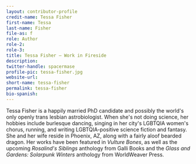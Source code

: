 ```yaml
---
layout: contributor-profile
credit-name: Tessa Fisher
first-name: Tessa
last-name: Fisher
file-as: f
role: Author
role-2:
role-3:
title: Tessa Fisher — Work in Fireside
description:
twitter-handle: spacermase
profile-pic: tessa-fisher.jpg
website-url:
short-name: tessa-fisher
permalink: tessa-fisher
bio-spanish:
---
```

Tessa Fisher is a happily married PhD candidate and possibly the world's only openly trans lesbian astrobiologist. When she's not doing science, her hobbies include burlesque dancing, singing in her city's LGBTQIA women's chorus, running, and writing LGBTQIA-positive science fiction and fantasy. She and her wife reside in Phoenix, AZ, along with a fairly aloof bearded dragon. Her works have been featured in _Vulture Bones_, as well as the upcoming _Rosalind's Siblings_ anthology from Galli Books and the _Glass and Gardens: Solarpunk Winters_ anthology from WorldWeaver Press.

